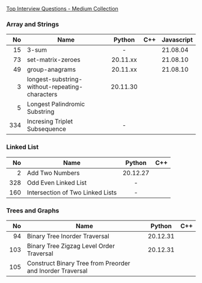 [Top Interview Questions - Medium Collection](https://leetcode.com/explore/interview/card/top-interview-questions-medium/)

### Array and Strings

|  No | Name                                           |  Python  | C++ | Javascript |
|----:|------------------------------------------------|:--------:|:---:|:-----------|
|  15 | 3-sum                                          |    -     |     |  21.08.04  |
|  73 | set-matrix-zeroes                              | 20.11.xx |     |  21.08.10  |
|  49 | group-anagrams                                 | 20.11.xx |     |  21.08.10  |
|   3 | longest-substring-without-repeating-characters | 20.11.30 |     |            |
|   5 | Longest Palindromic Substring                  |          |     |            |
| 334 | Incresing Triplet Subsequence                  |    -     |     |            |

### Linked List

|  No | Name                             |  Python  | C++ |
|----:|----------------------------------|:--------:|:---:|
|   2 | Add Two Numbers                  | 20.12.27 |     |
| 328 | Odd Even Linked List             |    -     |     |
| 160 | Intersection of Two Linked Lists |    -     |     |

### Trees and Graphs

|  No | Name                                                      |  Python  | C++ |
|----:|-----------------------------------------------------------|:--------:|:---:|
|  94 | Binary Tree Inorder Traversal                             | 20.12.31 |     |
| 103 | Binary Tree Zigzag Level Order Traversal                  | 20.12.31 |     |
| 105 | Construct Binary Tree from Preorder and Inorder Traversal |          |     |